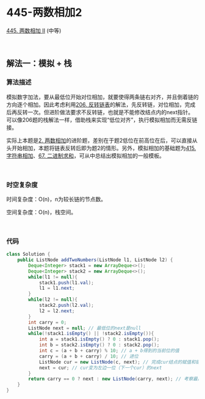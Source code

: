 # 445-两数相加2

[445. 两数相加 II](https://leetcode-cn.com/problems/add-two-numbers-ii/) (中等)

<br />

## 解法一：模拟 + 栈

### 算法描述

模拟数字加法，要从最低位开始对位相加，就要使得两条链右对齐，并且倒着链的方向逐个相加。因此考虑利用[206. 反转链表](https://leetcode-cn.com/problems/reverse-linked-list/)的解法，先反转链，对位相加，完成后再反转一次。但进阶做法要求不反转链，也就是不能修改结点内的next指针。可以像206题的栈解法一样，借助栈来实现“低位对齐”，执行模拟相加而无需反链接。



实际上本题是[2. 两数相加](https://leetcode-cn.com/problems/add-two-numbers/)的进阶题，差别在于题2低位在前高位在后，可以直接从头开始相加，本题将链表反转后即为题2的情形。另外，模拟相加的基础题为[415. 字符串相加](https://leetcode-cn.com/problems/add-strings/)、[67. 二进制求和](https://leetcode-cn.com/problems/add-binary/)，可从中总结出模拟相加的一般模板。

<br />

### 时空复杂度

时间复杂度：O(n)，n为较长链的节点数。

空间复杂度：O(n)，栈空间。

<br />

### 代码

```java
class Solution {
    public ListNode addTwoNumbers(ListNode l1, ListNode l2) {
        Deque<Integer> stack1 = new ArrayDeque<>();
        Deque<Integer> stack2 = new ArrayDeque<>();
        while(l1 != null){
            stack1.push(l1.val);
            l1 = l1.next;
        }
        while(l2 != null){
            stack2.push(l2.val);
            l2 = l2.next;
        }
        int carry = 0;
        ListNode next = null; // 最低位的next是null
        while(!stack1.isEmpty() || !stack2.isEmpty()){
            int a = stack1.isEmpty() ? 0 : stack1.pop();
            int b = stack2.isEmpty() ? 0 : stack2.pop();
            int c = (a + b + carry) % 10; // a + b得到的当前位的值
            carry = (a + b + carry) / 10; // 进位
            ListNode cur = new ListNode(c, next); // 完成cur结点的赋值和链接next
            next = cur; // cur变为左边一位（下一个cur）的next
        }
        return carry == 0 ? next : new ListNode(carry, next); // 考察最高位是否还有进位
    }
}
```

